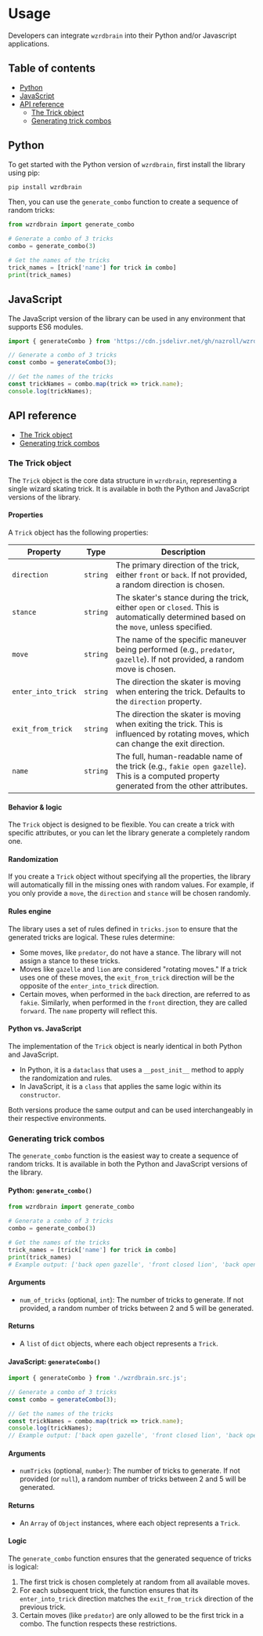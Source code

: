 # Usage

Developers can integrate `wzrdbrain` into their Python and/or Javascript applications.

## Table of contents


- [Python](./usage.md#python)
- [JavaScript](./usage.md#javascript)
- [API reference](usage.md#api-reference)
    - [The Trick object](./usage.md#the-trick-object)
    - [Generating trick combos](./usage.md#generating-trick-combos)

## Python

To get started with the Python version of `wzrdbrain`, first install the library using pip:

```bash
pip install wzrdbrain
```

Then, you can use the `generate_combo` function to create a sequence of random tricks:

```python
from wzrdbrain import generate_combo

# Generate a combo of 3 tricks
combo = generate_combo(3)

# Get the names of the tricks
trick_names = [trick['name'] for trick in combo]
print(trick_names)
```

## JavaScript

The JavaScript version of the library can be used in any environment that supports ES6 modules.

```javascript
import { generateCombo } from 'https://cdn.jsdelivr.net/gh/nazroll/wzrdbrain/src/wzrdbrain/wzrdbrain.min.js';

// Generate a combo of 3 tricks
const combo = generateCombo(3);

// Get the names of the tricks
const trickNames = combo.map(trick => trick.name);
console.log(trickNames);
```

## API reference

- [The Trick object](#the-trick-object)
- [Generating trick combos](#generating-trick-combos)

### The Trick object

The `Trick` object is the core data structure in `wzrdbrain`, representing a single wizard skating trick. It is available in both the Python and JavaScript versions of the library.

#### Properties

A `Trick` object has the following properties:

| Property           | Type     | Description                                                                                                                                 |
| ------------------ | -------- | ------------------------------------------------------------------------------------------------------------------------------------------- |
| `direction`        | `string` | The primary direction of the trick, either `front` or `back`. If not provided, a random direction is chosen.                                  |
| `stance`           | `string` | The skater's stance during the trick, either `open` or `closed`. This is automatically determined based on the `move`, unless specified.        |
| `move`             | `string` | The name of the specific maneuver being performed (e.g., `predator`, `gazelle`). If not provided, a random move is chosen.                     |
| `enter_into_trick` | `string` | The direction the skater is moving when entering the trick. Defaults to the `direction` property.                                           |
| `exit_from_trick`  | `string` | The direction the skater is moving when exiting the trick. This is influenced by rotating moves, which can change the exit direction.         |
| `name`             | `string` | The full, human-readable name of the trick (e.g., `fakie open gazelle`). This is a computed property generated from the other attributes.      |

#### Behavior & logic

The `Trick` object is designed to be flexible. You can create a trick with specific attributes, or you can let the library generate a completely random one.

#### Randomization

If you create a `Trick` object without specifying all the properties, the library will automatically fill in the missing ones with random values. For example, if you only provide a `move`, the `direction` and `stance` will be chosen randomly.

#### Rules engine

The library uses a set of rules defined in `tricks.json` to ensure that the generated tricks are logical. These rules determine:

-   Some moves, like `predator`, do not have a stance. The library will not assign a stance to these tricks.
-   Moves like `gazelle` and `lion` are considered "rotating moves." If a trick uses one of these moves, the `exit_from_trick` direction will be the opposite of the `enter_into_trick` direction.
-   Certain moves, when performed in the `back` direction, are referred to as `fakie`. Similarly, when performed in the `front` direction, they are called `forward`. The `name` property will reflect this.

#### Python vs. JavaScript

The implementation of the `Trick` object is nearly identical in both Python and JavaScript.

-   In Python, it is a `dataclass` that uses a `__post_init__` method to apply the randomization and rules.
-   In JavaScript, it is a `class` that applies the same logic within its `constructor`.

Both versions produce the same output and can be used interchangeably in their respective environments.

### Generating trick combos

The `generate_combo` function is the easiest way to create a sequence of random tricks. It is available in both the Python and JavaScript versions of the library.

#### Python: `generate_combo()`

```python
from wzrdbrain import generate_combo

# Generate a combo of 3 tricks
combo = generate_combo(3)

# Get the names of the tricks
trick_names = [trick['name'] for trick in combo]
print(trick_names)
# Example output: ['back open gazelle', 'front closed lion', 'back open predator']
```

#### Arguments

-   `num_of_tricks` (optional, `int`): The number of tricks to generate. If not provided, a random number of tricks between 2 and 5 will be generated.

#### Returns

-   A `list` of `dict` objects, where each object represents a `Trick`.

#### JavaScript: `generateCombo()`

```javascript
import { generateCombo } from './wzrdbrain.src.js';

// Generate a combo of 3 tricks
const combo = generateCombo(3);

// Get the names of the tricks
const trickNames = combo.map(trick => trick.name);
console.log(trickNames);
// Example output: ['back open gazelle', 'front closed lion', 'back open predator']
```

#### Arguments

-   `numTricks` (optional, `number`): The number of tricks to generate. If not provided (or `null`), a random number of tricks between 2 and 5 will be generated.

#### Returns

-   An `Array` of `Object` instances, where each object represents a `Trick`.

#### Logic

The `generate_combo` function ensures that the generated sequence of tricks is logical:

1.  The first trick is chosen completely at random from all available moves.
2.  For each subsequent trick, the function ensures that its `enter_into_trick` direction matches the `exit_from_trick` direction of the previous trick.
3.  Certain moves (like `predator`) are only allowed to be the first trick in a combo. The function respects these restrictions.

